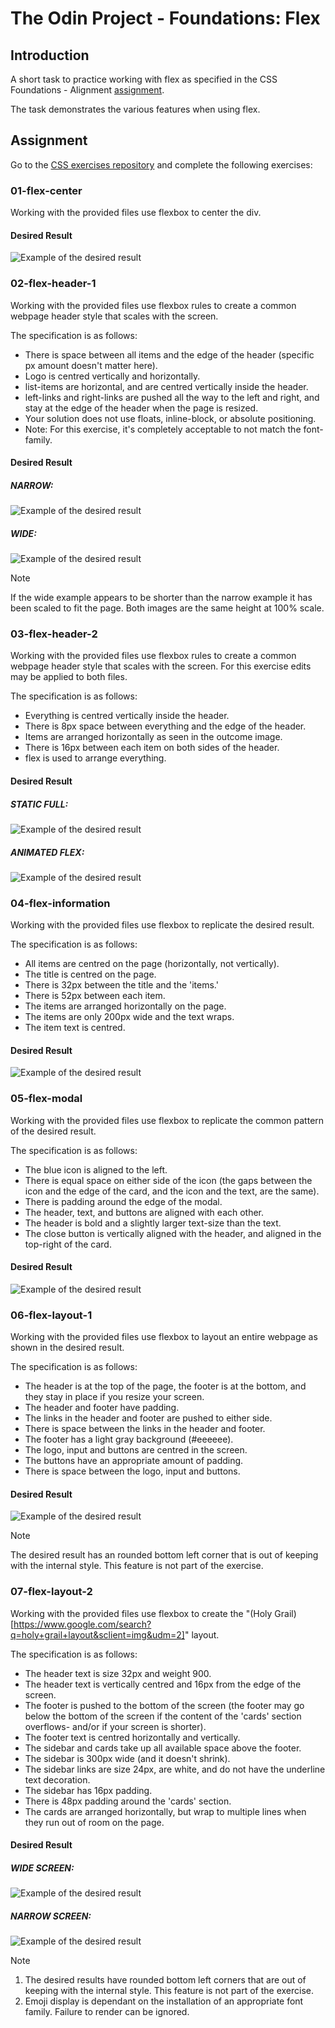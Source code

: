 # The Odin Project - Foundations: Flex

## Introduction

A short task to practice working with flex as specified in the CSS Foundations - Alignment
[assignment](https://www.theodinproject.com/lessons/foundations-alignment#assignment).

The task demonstrates the various features when using flex.

## Assignment

Go to the [CSS exercises repository](https://github.com/TheOdinProject/css-exercises) and complete the following
exercises:

### 01-flex-center

Working with the provided files use flexbox to center the div.


#### Desired Result

![Example of the desired result](https://github.com/TheOdinProject/css-exercises/raw/main/flex/01-flex-center/desired-outcome.png)

### 02-flex-header-1

Working with the provided files use flexbox rules to create a common webpage header style that scales with the screen.

The specification is as follows:

- There is space between all items and the edge of the header (specific px amount doesn't matter here).
- Logo is centred vertically and horizontally.
- list-items are horizontal, and are centred vertically inside the header.
- left-links and right-links are pushed all the way to the left and right, and stay at the edge of the header when the page is resized.
- Your solution does not use floats, inline-block, or absolute positioning.
- Note: For this exercise, it's completely acceptable to not match the font-family.

#### Desired Result

##### NARROW:

![Example of the desired result](https://github.com/TheOdinProject/css-exercises/raw/main/flex/02-flex-header/desired-outcome-narrow.png)

##### WIDE:

![Example of the desired result](https://github.com/TheOdinProject/css-exercises/raw/main/flex/02-flex-header/desired-outcome-wide.png)

> [!NOTE]
> If the wide example appears to be shorter than the narrow example it has been scaled to fit the page. Both images are the same height at 100% scale.

### 03-flex-header-2

Working with the provided files use flexbox rules to create a common webpage header style that scales with the screen. For this exercise edits may be applied to both files.

The specification is as follows:

- Everything is centred vertically inside the header.
- There is 8px space between everything and the edge of the header.
- Items are arranged horizontally as seen in the outcome image.
- There is 16px between each item on both sides of the header.
- flex is used to arrange everything.

#### Desired Result

##### STATIC FULL:

![Example of the desired result](https://github.com/TheOdinProject/css-exercises/raw/main/flex/03-flex-header-2/desired-outcome.png)

##### ANIMATED FLEX:

![Example of the desired result](https://github.com/TheOdinProject/css-exercises/raw/main/flex/03-flex-header-2/desired-outcome.gif)

### 04-flex-information

Working with the provided files use flexbox to replicate the desired result.

The specification is as follows:

- All items are centred on the page (horizontally, not vertically).
- The title is centred on the page.
- There is 32px between the title and the 'items.'
- There is 52px between each item.
- The items are arranged horizontally on the page.
- The items are only 200px wide and the text wraps.
- The item text is centred.

#### Desired Result

![Example of the desired result](https://github.com/TheOdinProject/css-exercises/raw/main/flex/04-flex-information/desired-outcome.png)


### 05-flex-modal

Working with the provided files use flexbox to replicate the common pattern of the desired result.

The specification is as follows:

- The blue icon is aligned to the left.
- There is equal space on either side of the icon (the gaps between the icon and the edge of the card, and the icon and the text, are the same).
- There is padding around the edge of the modal.
- The header, text, and buttons are aligned with each other.
- The header is bold and a slightly larger text-size than the text.
- The close button is vertically aligned with the header, and aligned in the top-right of the card.

#### Desired Result

![Example of the desired result](https://github.com/TheOdinProject/css-exercises/raw/main/flex/05-flex-modal/desired-outcome.png)

### 06-flex-layout-1

Working with the provided files use flexbox to layout an entire webpage as shown in the desired result.

The specification is as follows:

- The header is at the top of the page, the footer is at the bottom, and they stay in place if you resize your screen.
- The header and footer have padding.
- The links in the header and footer are pushed to either side.
- There is space between the links in the header and footer.
- The footer has a light gray background (#eeeeee).
- The logo, input and buttons are centred in the screen.
- The buttons have an appropriate amount of padding.
- There is space between the logo, input and buttons.

#### Desired Result

![Example of the desired result](https://github.com/TheOdinProject/css-exercises/raw/main/flex/06-flex-layout/desired-outcome.png)

> [!NOTE]
> The desired result has an rounded bottom left corner that is out of keeping with the internal style. This feature is not part of the exercise.

### 07-flex-layout-2

Working with the provided files use flexbox to create the "(Holy Grail)[https://www.google.com/search?q=holy+grail+layout&sclient=img&udm=2]" layout.

The specification is as follows:

- The header text is size 32px and weight 900.
- The header text is vertically centred and 16px from the edge of the screen.
- The footer is pushed to the bottom of the screen (the footer may go below the bottom of the screen if the content of the 'cards' section overflows- and/or if your screen is shorter).
- The footer text is centred horizontally and vertically.
- The sidebar and cards take up all available space above the footer.
- The sidebar is 300px wide (and it doesn't shrink).
- The sidebar links are size 24px, are white, and do not have the underline text decoration.
- The sidebar has 16px padding.
- There is 48px padding around the 'cards' section.
- The cards are arranged horizontally, but wrap to multiple lines when they run out of room on the page.

#### Desired Result

##### WIDE SCREEN:

![Example of the desired result](https://github.com/TheOdinProject/css-exercises/raw/main/flex/07-flex-layout-2/desired-outcome.png)

##### NARROW SCREEN:

![Example of the desired result](https://github.com/TheOdinProject/css-exercises/raw/main/flex/07-flex-layout-2/desired-outcome-smaller.png)

> [!NOTE]
> 1. The desired results have rounded bottom left corners that are out of keeping with the internal style. This feature is not part of the exercise.
> 2. Emoji display is dependant on the installation of an appropriate font family. Failure to render can be ignored.
